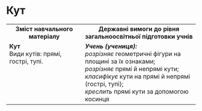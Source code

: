 # Кут
<table>
  <tr>
    <td width="40%" align="center"><b>Зміст навчального матеріалу<b></td>
    <td width="60%" align="center"><b>Державні вимоги до рівня загальноосвітньої підготовки учнів</b></td>
  </tr>
  <tr>
    <td width="40%" style="vertical-align:top !important;"><b>Кут</b><br>
Види кутів: прямі, гострі, тупі. </td>
    <td width="60%" style="vertical-align:top !important;"><i><b>Учень (учениця):</b></i><br>
<i>розрізняє</i> геометричні фігури на площині за їх ознаками; <br>
<i>розрізняє</i> прямі й непрямі кути;<br>
<i>класифікує</i> кути на прямі й непрямі (гострі, тупі);<br>
<i>креслить</i> прямі кути за допомогою косинця<br></td>
  </tr>
</table>
